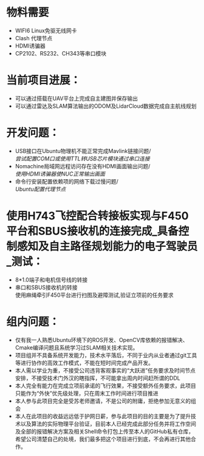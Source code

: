 # 物料需要<br>
- WIFI6 Linux免驱无线网卡
- Clash 代理节点
- HDMI诱骗器
- CP2102、RS232、CH343等串口模块
# 当前项目进展：<br>
* 可以通过搭载在UAV平台上完成自主建图并保存输出
* 可以通过雷达及SLAM算法输出的ODOM及LidarCloud数据完成自主航线规划
# 开发问题：<br>
- USB接口在Ubuntu物理机不能正常完成Mavlink链接问题/<br>
_尝试配置COM口或使用TTL转USB芯片模块通过串口连接_<br>
- Nomachine局域网远程访问存在没有HDMI画面输出问题/<br>
_使用HDMI诱骗器使NUC正常输出画面_<br>
- 命令行安装配置依赖项的网络下载过慢问题/<br>
_Ubuntu配置代理节点_<br>
# 使用H743飞控配合转接板实现与F450平台和SBUS接收机的连接完成_具备控制感知及自主路径规划能力的电子驾驶员_测试：
* 8*1.0端子和电机信号线的转接
* 串口和SBUS接收机的转接<br>
使用麻绳牵引F450平台进行扫图及避障测试,验证立项前的任务要求<br>
# 组内问题：<br>
* 仅有我一人熟悉Ubuntu环境下的ROS开发、OpenCV库依赖的报错解决、Cmake编译问题且系统学习过SLAM相关技术实现。
* 项目组并不具备系统开发能力，技术水平落后，不同于业内从业者通过git工具等进行协作的高效工作模式，不能在短时间完成产品开发。
* 本人需以学业为重，不接受公司违背客观事实的“大跃进”任务要求及时间节点安排，不接受技术门外汉的瞎指挥，不可能拿出周内时间赶所谓的DDL
* 本人完全有能力在完成立项前承诺的飞行效果，不接受额外任务要求，此项目只能作为“外快”优先级处理，只在周末工作时间进行项目推进
* 本人参与此项目完全是受苏老师邀请，不是公司的附庸，拒绝参加无意义的组会
* 本人在此项目的收益远远低于护网日薪，参与此项目的目的主要是为了提升技术以及算法的实际物理平台验证，目前本人已经完成此部分任务并将工作空间
及全部的报错解决方案及相关Shell命令打包上传至本人的GitHub私有仓库，希望公司清楚自己的处境，我们最多把这个项目进行到底，不会再进行其他合作。
